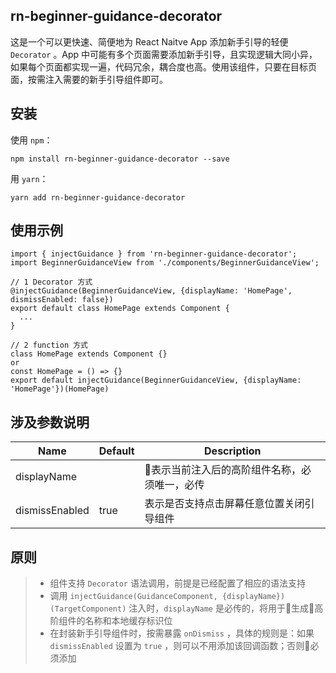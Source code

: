 ## rn-beginner-guidance-decorator
这是一个可以更快速、简便地为 React Naitve App 添加新手引导的轻便 `Decorator` 。App 中可能有多个页面需要添加新手引导，且实现逻辑大同小异，如果每个页面都实现一遍，代码冗余，耦合度也高。使用该组件，只要在目标页面，按需注入需要的新手引导组件即可。

## 安装

使用 `npm`：
```
npm install rn-beginner-guidance-decorator --save
```
用 `yarn`：
```
yarn add rn-beginner-guidance-decorator
```

## 使用示例

```
import { injectGuidance } from 'rn-beginner-guidance-decorator';
import BeginnerGuidanceView from './components/BeginnerGuidanceView';

// 1 Decorator 方式
@injectGuidance(BeginnerGuidanceView, {displayName: 'HomePage', dismissEnabled: false})
export default class HomePage extends Component {
  ...
}

// 2 function 方式
class HomePage extends Component {}
or
const HomePage = () => {}
export default injectGuidance(BeginnerGuidanceView, {displayName: 'HomePage'})(HomePage)

```

## 涉及参数说明
Name             | Default     | Description
---------------- | ----------- | -----------
displayName    |  | 表示当前注入后的高阶组件名称，必须唯一，必传
dismissEnabled | true | 表示是否支持点击屏幕任意位置关闭引导组件


## 原则
> * 组件支持 `Decorator` 语法调用，前提是已经配置了相应的语法支持
> * 调用 `injectGuidance(GuidanceComponent, {displayName})(TargetComponent)` 注入时，`displayName` 是必传的，将用于生成高阶组件的名称和本地缓存标识位
> * 在封装新手引导组件时，按需暴露 `onDismiss` ，具体的规则是：如果 `dismissEnabled` 设置为 `true` ，则可以不用添加该回调函数；否则必须添加